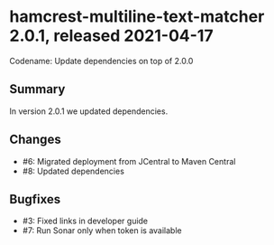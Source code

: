 # hamcrest-multiline-text-matcher 2.0.1, released 2021-04-17

Codename: Update dependencies on top of 2.0.0

## Summary 

In version 2.0.1 we updated dependencies.

## Changes

* #6: Migrated deployment from JCentral to Maven Central
* #8: Updated dependencies

## Bugfixes

* #3: Fixed links in developer guide
* #7: Run Sonar only when token is available

